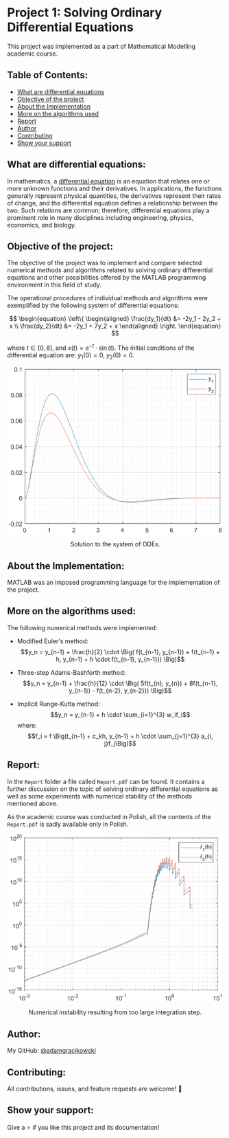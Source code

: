 # Project 1: Solving Ordinary Differential Equations

This project was implemented as a part of Mathematical Modelling academic course.

## Table of Contents:
- [What are differential equations](#what-are-differential-equations)
- [Objective of the project](#objective-of-the-project)
- [About the Implementation](#about-the-implementation)
- [More on the algorithms used](#more-on-the-algorithms-used)
- [Report](#report)
- [Author](#author)
- [Contributing](#contributing)
- [Show your support](#show-your-support)

## What are differential equations:

In mathematics, a [differential equation](https://en.wikipedia.org/wiki/Differential_equation) is an equation that relates one or more unknown functions and their derivatives. In applications, the functions generally represent physical quantities, the derivatives represent their rates of change, and the differential equation defines a relationship between the two. Such relations are common; therefore, differential equations play a prominent role in many disciplines including engineering, physics, economics, and biology.

## Objective of the project:

The objective of the project was to implement and compare selected numerical methods and algorithms related to solving ordinary differential equations and other possibilities offered by the MATLAB programming environment in this field of study.

The operational procedures of individual methods and algorithms were exemplified by the following system of differential equations:

$$
\begin{equation}
\left\{
\begin{aligned}
    \frac{dy_1}{dt} &= -2y_1 - 2y_2 + x \\
    \frac{dy_2}{dt} &= -2y_1 + 7y_2 + x
\end{aligned}
\right.
\end{equation}
$$

where $t \in [0, 8]$, and $x(t) = e^{-t} \cdot \sin(t)$. The initial conditions of the differential equation are: $y_1(0) = 0$, $y_2(0) = 0$.

<p align="center">
<img src="https://github.com/adamgracikowski/Mathematical-Modelling/blob/master/Project1/Images/dsolve.png" alt="dsolve" width="500"/>
</p>
<p align="center">Solution to the system of ODEs.</p>

## About the Implementation:

MATLAB was an imposed programming language for the implementation of the project. 

## More on the algorithms used:

The following numerical methods were implemented:
- Modified Euler's method:
$$y_n = y_{n-1} + \frac{h}{2} \cdot \Big( f(t_{n-1}, y_{n-1}) + f(t_{n-1} + h, y_{n-1} + h \cdot f(t_{n-1}, y_{n-1})) \Big)$$

- Three-step Adams-Bashforth method:
$$y_n = y_{n-1} + \frac{h}{12} \cdot \Big( 5f(t_{n}, y_{n}) + 8f(t_{n-1}, y_{n-1}) - f(t_{n-2}, y_{n-2})) \Big)$$

- Implicit Runge-Kutta method:
$$y_n = y_{n-1} + h \cdot \sum_{i=1}^{3} w_if_i$$
where:
$$f_i = f \Big(t_{n-1} + c_kh, y_{n-1} + h \cdot \sum_{j=1}^{3} a_{i, j}f_j\Big)$$

## Report:

In the `Report` folder a file called `Report.pdf` can be found. It contains a further discussion on the topic of solving ordinary differential equations as well as some experiments with numerical stability of the methods mentioned above. 

As the academic course was conducted in Polish, all the contents of the `Report.pdf` is sadly available only in Polish.

<p align="center">
<img src="https://github.com/adamgracikowski/Mathematical-Modelling/blob/master/Project1/Images/are.png" alt="are" width="500"/>
</p>
<p align="center">Numerical instability resulting from too large integration step.</p>

## Author:

My GitHub: [@adamgracikowski](https://github.com/adamgracikowski)

## Contributing:

All contributions, issues, and feature requests are welcome! 🤝

## Show your support:

Give a ⭐️ if you like this project and its documentation!
